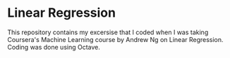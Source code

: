 # Linear Regression
This repository contains my excersise that I coded when I was taking Coursera's Machine Learning course by Andrew Ng on Linear Regression. Coding was done using Octave.
